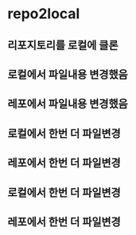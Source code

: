 # repo2local

리포지토리를 로컬에 클론
---
로컬에서 파일내용 변경했음
---
레포에서 파일내용 변경했음
---
로컬에서 한번 더 파일변경
---
레포에서 한번 더 파일변경
---
로컬에서 한번 더 파일변경
---
레포에서 한번 더 파일변경
---


